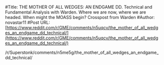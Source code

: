 #Title: THE MOTHER OF ALL WEDGES: AN ENDGAME DD. Technical and Fundamental Analysis with Warden. Where we are now, where we are headed. When might the MOASS begin? Crosspost from Warden
#Author: novastar11
#Post URL: [https://www.reddit.com/r/GME/comments/n5uqcv/the_mother_of_all_wedges_an_endgame_dd_technical/](https://www.reddit.com/r/GME/comments/n5uqcv/the_mother_of_all_wedges_an_endgame_dd_technical/)


/r/Superstonk/comments/n5me5g/the_mother_of_all_wedges_an_endgame_dd_technical/